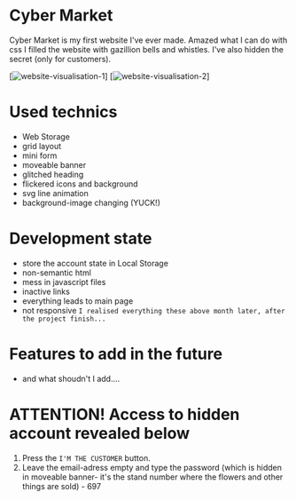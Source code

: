 # Cyber Market
Cyber Market is my first website I've ever made. Amazed what I can do with css I filled the website with gazillion bells and whistles. I've also hidden the secret (only for customers).

[![website-visualisation-1](https://marcelina-hasiak.github.io/cyber-market/website-visualisation-1)]
[![website-visualisation-2](https://marcelina-hasiak.github.io/cyber-market/website-visualisation-2)]

# Used technics
- Web Storage
- grid layout
- mini form
- moveable banner
- glitched heading
- flickered icons and background
- svg line animation
- background-image changing (YUCK!)

# Development state
- store the account state in Local Storage
- non-semantic html
- mess in javascript files
- inactive links
- everything leads to main page
- not responsive
`I realised everything these above month later, after the project finish... `

# Features to add in the future
- and what shoudn't I add....

#  ATTENTION! Access to hidden account revealed below
1) Press the `I'M THE CUSTOMER` button.
2) Leave the email-adress empty and type the password (which is hidden in moveable banner- it's the stand number where the flowers and other things are sold) - 697
